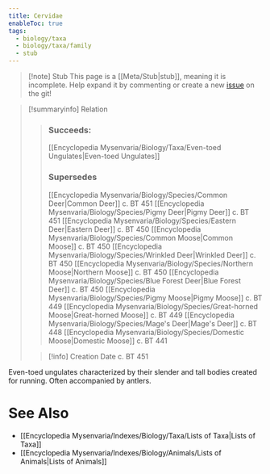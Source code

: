 ```yaml
---
title: Cervidae
enableToc: true
tags:
  - biology/taxa
  - biology/taxa/family
  - stub
---
```


> [!note] Stub
> This page is a [[Meta/Stub|stub]], meaning it is incomplete. Help expand it by commenting or create a new [issue](https://github.com/RagtimeGal/quartz--encyclopedia-mysenvaria/issues/new/choose) on the git!


> [!summary[](Meta/Stubs.md)info] Relation
> > ### Succeeds:
> > [[Encyclopedia Mysenvaria/Biology/Taxa/Even-toed Ungulates|Even-toed Ungulates]]
> > ### Supersedes 
> > [[Encyclopedia Mysenvaria/Biology/Species/Common Deer|Common Deer]] c. BT 451
> > [[Encyclopedia Mysenvaria/Biology/Species/Pigmy Deer|Pigmy Deer]] c. BT 451
> > [[Encyclopedia Mysenvaria/Biology/Species/Eastern Deer|Eastern Deer]] c. BT 450
> > [[Encyclopedia Mysenvaria/Biology/Species/Common Moose|Common Moose]] c. BT 450
> > [[Encyclopedia Mysenvaria/Biology/Species/Wrinkled Deer|Wrinkled Deer]] c. BT 450
> > [[Encyclopedia Mysenvaria/Biology/Species/Northern Moose|Northern Moose]] c. BT 450
> > [[Encyclopedia Mysenvaria/Biology/Species/Blue Forest Deer|Blue Forest Deer]] c. BT 450
> > [[Encyclopedia Mysenvaria/Biology/Species/Pigmy Moose|Pigmy Moose]] c. BT 449
> > [[Encyclopedia Mysenvaria/Biology/Species/Great-horned Moose|Great-horned Moose]] c. BT 449
> > [[Encyclopedia Mysenvaria/Biology/Species/Mage's Deer|Mage's Deer]] c. BT 448
> > [[Encyclopedia Mysenvaria/Biology/Species/Domestic Moose|Domestic Moose]] c. BT 441
>
> > [!info] Creation Date
> > c. BT 451

Even-toed ungulates characterized by their slender and tall bodies created for running. Often accompanied by antlers.

# See Also
- [[Encyclopedia Mysenvaria/Indexes/Biology/Taxa/Lists of Taxa|Lists of Taxa]]
- [[Encyclopedia Mysenvaria/Indexes/Biology/Animals/Lists of Animals|Lists of Animals]]
